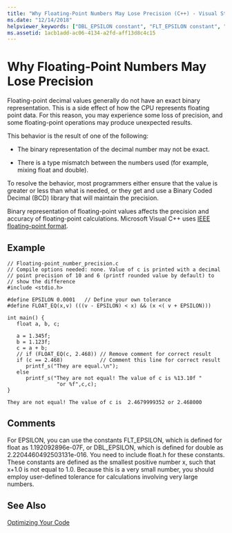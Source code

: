 ```yaml
---
title: "Why Floating-Point Numbers May Lose Precision (C++) - Visual Studio"
ms.date: "12/14/2018"
helpviewer_keywords: ["DBL_EPSILON constant", "FLT_EPSILON constant", "floating-point numbers, precision"]
ms.assetid: 1acb1add-ac06-4134-a2fd-aff13d8c4c15
---
```

# Why Floating-Point Numbers May Lose Precision

Floating-point decimal values generally do not have an exact binary representation. This is a side effect of how the CPU represents floating point data. For this reason, you may experience some loss of precision, and some floating-point operations may produce unexpected results.

This behavior is the result of one of the following:

- The binary representation of the decimal number may not be exact.

- There is a type mismatch between the numbers used (for example, mixing float and double).

To resolve the behavior, most programmers either ensure that the value is greater or less than what is needed, or they get and use a Binary Coded Decimal (BCD) library that will maintain the precision.

Binary representation of floating-point values affects the precision and accuracy of floating-point calculations. Microsoft Visual C++ uses [IEEE floating-point format](ieee-floating-point-representation.md).

## Example

```
// Floating-point_number_precision.c
// Compile options needed: none. Value of c is printed with a decimal
// point precision of 10 and 6 (printf rounded value by default) to
// show the difference
#include <stdio.h>

#define EPSILON 0.0001   // Define your own tolerance
#define FLOAT_EQ(x,v) (((v - EPSILON) < x) && (x <( v + EPSILON)))

int main() {
   float a, b, c;

   a = 1.345f;
   b = 1.123f;
   c = a + b;
   // if (FLOAT_EQ(c, 2.468)) // Remove comment for correct result
   if (c == 2.468)            // Comment this line for correct result
      printf_s("They are equal.\n");
   else
      printf_s("They are not equal! The value of c is %13.10f "
                "or %f",c,c);
}
```

```Output
They are not equal! The value of c is  2.4679999352 or 2.468000
```

## Comments

For EPSILON, you can use the constants FLT_EPSILON, which is defined for float as 1.192092896e-07F, or DBL_EPSILON, which is defined for double as 2.2204460492503131e-016. You need to include float.h for these constants. These constants are defined as the smallest positive number x, such that x+1.0 is not equal to 1.0. Because this is a very small number, you should employ user-defined tolerance for calculations involving very large numbers.

## See Also

[Optimizing Your Code](optimizing-your-code.md)